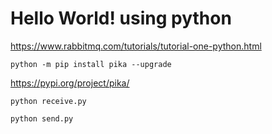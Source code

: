 # Hello World! using python

https://www.rabbitmq.com/tutorials/tutorial-one-python.html

`python -m pip install pika --upgrade`

https://pypi.org/project/pika/



`python receive.py`

`python send.py`

